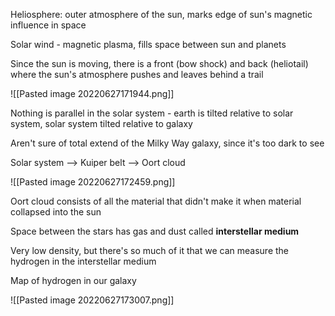 Heliosphere: outer atmosphere of the sun, marks edge of sun's magnetic influence in space

Solar wind - magnetic plasma, fills space between sun and planets

Since the sun is moving, there is a front (bow shock) and back (heliotail) where the sun's atmosphere pushes and leaves behind a trail 

![[Pasted image 20220627171944.png]]

Nothing is parallel in the solar system - earth is tilted relative to solar system, solar system tilted relative to galaxy

Aren't sure of total extend of the Milky Way galaxy, since it's too dark to see

Solar system --> Kuiper belt --> Oort cloud

![[Pasted image 20220627172459.png]]

Oort cloud consists of all the material that didn't make it when material collapsed into the sun

Space between the stars has gas and dust called **interstellar medium**

Very low density, but there's so much of it that we can measure the hydrogen in the interstellar medium

Map of hydrogen in our galaxy

![[Pasted image 20220627173007.png]]

